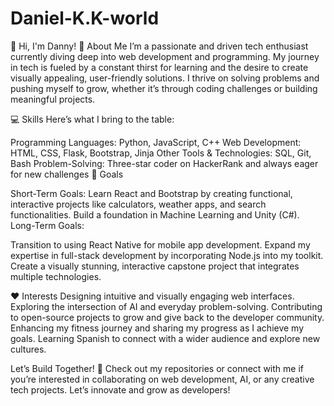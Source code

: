 # Daniel-K.K-world
👋 Hi, I'm Danny!
🚀 About Me
I’m a passionate and driven tech enthusiast currently diving deep into web development and programming. My journey in tech is fueled by a constant thirst for learning and the desire to create visually appealing, user-friendly solutions. I thrive on solving problems and pushing myself to grow, whether it’s through coding challenges or building meaningful projects.

💻 Skills
Here’s what I bring to the table:

Programming Languages: Python, JavaScript, C++
Web Development: HTML, CSS, Flask, Bootstrap, Jinja
Other Tools & Technologies: SQL, Git, Bash
Problem-Solving: Three-star coder on HackerRank and always eager for new challenges
🎯 Goals

Short-Term Goals:
Learn React and Bootstrap by creating functional, interactive projects like calculators, weather apps, and search functionalities.
Build a foundation in Machine Learning and Unity (C#).
Long-Term Goals:

Transition to using React Native for mobile app development.
Expand my expertise in full-stack development by incorporating Node.js into my toolkit.
Create a visually stunning, interactive capstone project that integrates multiple technologies.

❤️ Interests
Designing intuitive and visually engaging web interfaces.
Exploring the intersection of AI and everyday problem-solving.
Contributing to open-source projects to grow and give back to the developer community.
Enhancing my fitness journey and sharing my progress as I achieve my goals.
Learning Spanish to connect with a wider audience and explore new cultures.

Let’s Build Together! 🌟
Check out my repositories or connect with me if you’re interested in collaborating on web development, AI, or any creative tech projects. Let’s innovate and grow as developers!

